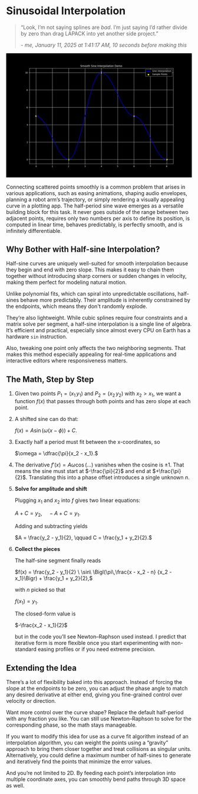 # Sinusoidal Interpolation

> “Look, I’m not saying splines are *bad*.
> I’m just saying I’d rather divide by zero than drag LAPACK into yet another
> side project.”
>
> \- *me, January 11, 2025 at 1:41:17 AM, 10 seconds before making this*

![Demo](assets/Figure_1.png "Figure 1")

Connecting scattered points smoothly is a common problem that arises in various
applications, such as easing animations, shaping audio envelopes, planning a
robot arm’s trajectory, or simply rendering a visually appealing curve in a
plotting app. The half-period sine wave emerges as a versatile building block
for this task. It never goes outside of the range between two adjacent points,
requires only two numbers per axis to define its position, is computed in
linear time, behaves predictably, is perfectly smooth, and is infinitely
differentiable.



## Why Bother with Half-sine Interpolation?

Half-sine curves are uniquely well-suited for smooth interpolation because they
begin and end with zero slope. This makes it easy to chain them together
without introducing sharp corners or sudden changes in velocity, making them
perfect for modeling natural motion.

Unlike polynomial fits, which can spiral into unpredictable oscillations,
half-sines behave more predictably. Their amplitude is inherently constrained
by the endpoints, which means they don't randomly explode.

They’re also lightweight. While cubic splines require four constraints and a
matrix solve per segment, a half-sine interpolation is a single line of
algebra. It’s efficient and practical, especially since almost every CPU  on
Earth has a hardware `sin` instruction.

Also, tweaking one point only affects the two neighboring segments. That makes
this method especially appealing for real-time applications and interactive
editors where responsiveness matters.



## The Math, Step by Step

1. Given two points $P_1 = (x_1\,y_1)$ and $P_2 = (x_2\,y_2)$ with $x_2 > x_1$,
   we want a function $f(x)$ that  passes through both points and has zero
   slope at each point.

2. A shifted sine can do that:

   $f(x) = A \sin\bigl(\omega(x - \phi)\bigr) + C.$

3. Exactly half a period must fit between the x-coordinates, so

   $\omega = \dfrac{\pi}{x_2 - x_1}.$

6. The derivative $f'(x) = A\omega\cos(\ldots)$ vanishes when the cosine is
   $\pm 1$. That means the sine must start at $-\frac{\pi}{2}$ and end at
   $+\frac{\pi}{2}$. Translating this into a phase offset introduces a single
   unknown $n$.

7. **Solve for amplitude and shift**

   Plugging $x_1$ and $x_2$ into $f$ gives two linear equations:

   $A + C = y_2, \quad -A + C = y_1.$

   Adding and subtracting yields

   $A = \frac{y_2 - y_1}{2}, \qquad C = \frac{y_1 + y_2}{2}.$

8. **Collect the pieces**

   The half-sine segment finally reads

   $f(x) = \frac{y_2 - y_1}{2} \ \sin\ \Bigl(\pi\,\frac{x - x_2 - n} {x_2 -
   x_1}\Bigr) + \frac{y_1 + y_2}{2},$

   with $n$ picked so that

   $f(x_1) = y_1$.

   The closed-form value is

   $-\frac{x_2 - x_1}{2}$

   but in the code you’ll see Newton–Raphson used instead. I predict that
   iterative form is more flexible once you start experimenting with
   non-standard easing profiles or if you need extreme precision.



## Extending the Idea

There’s a lot of flexibility baked into this approach. Instead of forcing the
slope at the endpoints to be zero, you can adjust the phase angle to match any
desired derivative at either end, giving you fine-grained control over velocity
or direction.

Want more control over the curve shape? Replace the default half-period with
any fraction you like. You can still use Newton–Raphson to solve for the
corresponding phase, so the math stays manageable.

If you want to modify this idea for use as a curve fit algorithm instead of an
interpolation algorithm, you can weight the points using a “gravity” approach
to bring them closer together and treat collisions as singular units.
Alternatively, you could define a maximum number of half-sines to generate and
iteratively find the points that minimize the error values.

And you’re not limited to 2D. By feeding each point’s interpolation into
multiple coordinate axes, you can smoothly bend paths through 3D space as well.

